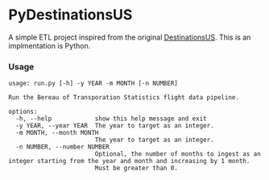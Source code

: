 # PyDestinationsUS

A simple ETL project inspired from the original [DestinationsUS](). This is an implmentation is Python.

### Usage
```
usage: run.py [-h] -y YEAR -m MONTH [-n NUMBER]

Run the Bereau of Transporation Statistics flight data pipeline.

options:
  -h, --help            show this help message and exit
  -y YEAR, --year YEAR  The year to target as an integer.
  -m MONTH, --month MONTH
                        The year to target as an integer.
  -n NUMBER, --number NUMBER
                        Optional, the number of months to ingest as an integer starting from the year and month and increasing by 1 month.
                        Must be greater than 0.
```